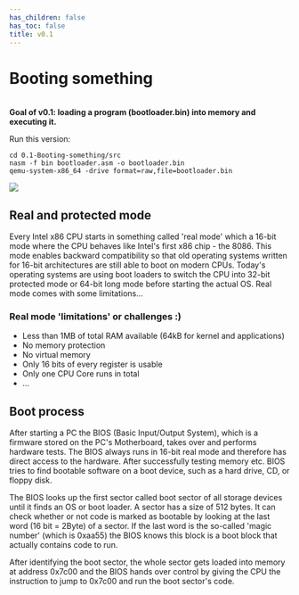 ```yaml
---
has_children: false
has_toc: false
title: v0.1
---
```


# Booting something
\
**Goal of v0.1: loading a program (bootloader.bin) into memory and executing it.**

Run this version:
```
cd 0.1-Booting-something/src
nasm -f bin bootloader.asm -o bootloader.bin
qemu-system-x86_64 -drive format=raw,file=bootloader.bin
```

![](https://user-images.githubusercontent.com/25117793/95678396-a8e8e000-0bcc-11eb-9ba5-6163632f47a8.png)

## Real and protected mode

Every Intel x86 CPU starts in something called 'real mode' which a 16-bit mode where the CPU behaves like Intel's first x86 chip - the 8086. This mode enables backward compatibility so that old operating systems written for 16-bit architectures are still able to boot on modern CPUs. Today's operating systems are using boot loaders to switch the CPU into 32-bit protected mode or 64-bit long mode before starting the actual OS. Real mode comes with some limitations...

### Real mode 'limitations' or challenges :)

* Less than 1MB of total RAM available (64kB for kernel and applications)
* No memory protection
* No virtual memory
* Only 16 bits of every register is usable
* Only one CPU Core runs in total
* ...

## Boot process

After starting a PC the BIOS (Basic Input/Output System), which is a firmware stored on the PC's Motherboard, takes over and performs hardware tests. The BIOS always runs in 16-bit real mode and therefore has direct access to the hardware. After successfully testing memory etc. BIOS tries to find bootable software on a boot device, such as a hard drive, CD, or floppy disk.

The BIOS looks up the first sector called boot sector of all storage devices until it finds an OS or boot loader. A sector has a size of 512 bytes. It can check whether or not code is marked as bootable by looking at the last word (16 bit = 2Byte) of a sector. If the last word is the so-called 'magic number' (which is 0xaa55) the BIOS knows this block is a boot block that actually contains code to run.

After identifying the boot sector, the whole sector gets loaded into memory at address 0x7c00 and the BIOS hands over control by giving the CPU the instruction to jump to 0x7c00 and run the boot sector's code.

